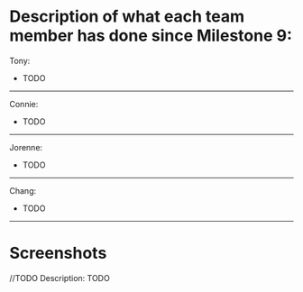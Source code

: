 # Description of what each team member has done since Milestone 9:

Tony:
- TODO

---

Connie:
- TODO

---

Jorenne:
- TODO

---

Chang:
- TODO

---

# Screenshots 

//TODO
Description: TODO

